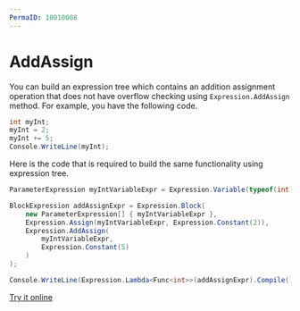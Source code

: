 ```yaml
---
PermaID: 10010008
---
```


# AddAssign

You can build an expression tree which contains an addition assignment operation that does not have overflow checking using `Expression.AddAssign` method. For example, you have the following code.

```csharp
int myInt;
myInt = 2;
myInt += 5;
Console.WriteLine(myInt);
```

Here is the code that is required to build the same functionality using expression tree. 

```csharp
ParameterExpression myIntVariableExpr = Expression.Variable(typeof(int), "myInt");

BlockExpression addAssignExpr = Expression.Block(
    new ParameterExpression[] { myIntVariableExpr },
    Expression.Assign(myIntVariableExpr, Expression.Constant(2)),
    Expression.AddAssign(
        myIntVariableExpr,
        Expression.Constant(5)
    )
);

Console.WriteLine(Expression.Lambda<Func<int>>(addAssignExpr).Compile()());
```

[Try it online](https://dotnetfiddle.net/I9bFUy)
